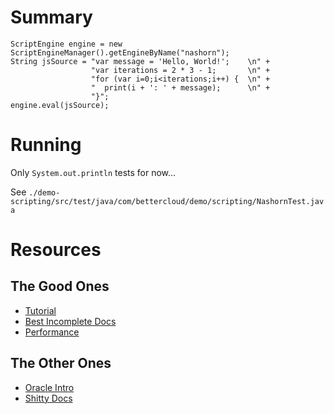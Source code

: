 # Summary

```
ScriptEngine engine = new ScriptEngineManager().getEngineByName("nashorn");
String jsSource = "var message = 'Hello, World!';    \n" +
                  "var iterations = 2 * 3 - 1;       \n" +
                  "for (var i=0;i<iterations;i++) {  \n" +
                  "  print(i + ': ' + message);      \n" +
                  "}";
engine.eval(jsSource);
```

# Running

Only `System.out.println` tests for now...

See `./demo-scripting/src/test/java/com/bettercloud/demo/scripting/NashornTest.java`

# Resources

## The Good Ones

- [Tutorial](http://winterbe.com/posts/2014/04/05/java8-nashorn-tutorial/)
- [Best Incomplete Docs](https://wiki.openjdk.java.net/display/Nashorn/Nashorn+extensions)
- [Performance](http://stackoverflow.com/a/33945116)

## The Other Ones

- [Oracle Intro](http://www.oracle.com/technetwork/articles/java/jf14-nashorn-2126515.html)
- [Shitty Docs](http://docs.oracle.com/javase/8/docs/technotes/guides/scripting/nashorn/)
